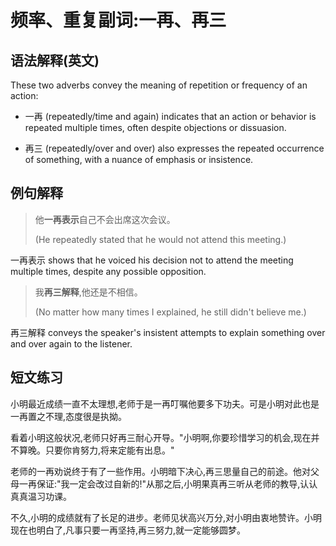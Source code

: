# 频率、重复副词:一再、再三

## 语法解释(英文)  

These two adverbs convey the meaning of repetition or frequency of an action:

- 一再 (repeatedly/time and again) indicates that an action or behavior is repeated multiple times, often despite objections or dissuasion.

- 再三 (repeatedly/over and over) also expresses the repeated occurrence of something, with a nuance of emphasis or insistence.

## 例句解释

> 他**一再表示**自己不会出席这次会议。
>
> (He repeatedly stated that he would not attend this meeting.)  

一再表示 shows that he voiced his decision not to attend the meeting multiple times, despite any possible opposition.

> 我**再三解释**,他还是不相信。
>
> (No matter how many times I explained, he still didn't believe me.)

再三解释 conveys the speaker's insistent attempts to explain something over and over again to the listener.

## 短文练习

小明最近成绩一直不太理想,老师于是一再叮嘱他要多下功夫。可是小明对此也是一再置之不理,态度很是执拗。

看着小明这般状况,老师只好再三耐心开导。"小明啊,你要珍惜学习的机会,现在并不算晚。只要你肯努力,将来定能有出息。"

老师的一再劝说终于有了一些作用。小明暗下决心,再三思量自己的前途。他对父母一再保证:"我一定会改过自新的!"从那之后,小明果真再三听从老师的教导,认认真真温习功课。

不久,小明的成绩就有了长足的进步。老师见状高兴万分,对小明由衷地赞许。小明现在也明白了,凡事只要一再坚持,再三努力,就一定能够圆梦。
